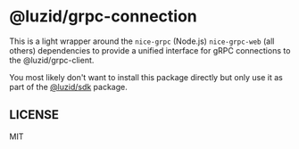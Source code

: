 # @luzid/grpc-connection

This is a light wrapper around the `nice-grpc` (Node.js) `nice-grpc-web` (all others)
dependencies to provide a unified interface for gRPC connections to the @luzid/grpc-client.

You most likely don't want to install this package directly but only use it as part of the
[@luzid/sdk](https://www.npmjs.com/package/@luzid/sdk) package.

## LICENSE

MIT
